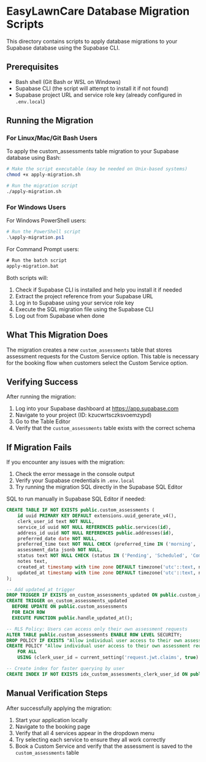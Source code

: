 # EasyLawnCare Database Migration Scripts

This directory contains scripts to apply database migrations to your Supabase database using the Supabase CLI.

## Prerequisites

- Bash shell (Git Bash or WSL on Windows)
- Supabase CLI (the script will attempt to install it if not found)
- Supabase project URL and service role key (already configured in `.env.local`)

## Running the Migration

### For Linux/Mac/Git Bash Users

To apply the custom_assessments table migration to your Supabase database using Bash:

```bash
# Make the script executable (may be needed on Unix-based systems)
chmod +x apply-migration.sh

# Run the migration script
./apply-migration.sh
```

### For Windows Users

For Windows PowerShell users:

```powershell
# Run the PowerShell script
.\apply-migration.ps1
```

For Command Prompt users:

```cmd
# Run the batch script
apply-migration.bat
```

Both scripts will:

1. Check if Supabase CLI is installed and help you install it if needed
2. Extract the project reference from your Supabase URL
3. Log in to Supabase using your service role key
4. Execute the SQL migration file using the Supabase CLI
5. Log out from Supabase when done

## What This Migration Does

The migration creates a new `custom_assessments` table that stores assessment requests for the Custom Service option. This table is necessary for the booking flow when customers select the Custom Service option.

## Verifying Success

After running the migration:

1. Log into your Supabase dashboard at https://app.supabase.com
2. Navigate to your project (ID: kzucwrtsczksvoemzypd)
3. Go to the Table Editor
4. Verify that the `custom_assessments` table exists with the correct schema

## If Migration Fails

If you encounter any issues with the migration:

1. Check the error message in the console output
2. Verify your Supabase credentials in `.env.local`
3. Try running the migration SQL directly in the Supabase SQL Editor

SQL to run manually in Supabase SQL Editor if needed:

```sql
CREATE TABLE IF NOT EXISTS public.custom_assessments (
    id uuid PRIMARY KEY DEFAULT extensions.uuid_generate_v4(),
    clerk_user_id text NOT NULL,
    service_id uuid NOT NULL REFERENCES public.services(id),
    address_id uuid NOT NULL REFERENCES public.addresses(id),
    preferred_date date NOT NULL,
    preferred_time text NOT NULL CHECK (preferred_time IN ('morning', 'afternoon')),
    assessment_data jsonb NOT NULL,
    status text NOT NULL CHECK (status IN ('Pending', 'Scheduled', 'Completed', 'Cancelled')),
    notes text,
    created_at timestamp with time zone DEFAULT timezone('utc'::text, now()) NOT NULL,
    updated_at timestamp with time zone DEFAULT timezone('utc'::text, now()) NOT NULL
);

-- Add updated_at trigger
DROP TRIGGER IF EXISTS on_custom_assessments_updated ON public.custom_assessments;
CREATE TRIGGER on_custom_assessments_updated
  BEFORE UPDATE ON public.custom_assessments
  FOR EACH ROW
  EXECUTE FUNCTION public.handle_updated_at();

-- RLS Policy: Users can access only their own assessment requests
ALTER TABLE public.custom_assessments ENABLE ROW LEVEL SECURITY;
DROP POLICY IF EXISTS "Allow individual user access to their own assessment requests" ON public.custom_assessments;
CREATE POLICY "Allow individual user access to their own assessment requests" ON public.custom_assessments
    FOR ALL
    USING (clerk_user_id = current_setting('request.jwt.claims', true)::jsonb ->> 'sub');

-- Create index for faster querying by user
CREATE INDEX IF NOT EXISTS idx_custom_assessments_clerk_user_id ON public.custom_assessments(clerk_user_id);
```

## Manual Verification Steps

After successfully applying the migration:

1. Start your application locally
2. Navigate to the booking page
3. Verify that all 4 services appear in the dropdown menu
4. Try selecting each service to ensure they all work correctly
5. Book a Custom Service and verify that the assessment is saved to the `custom_assessments` table
